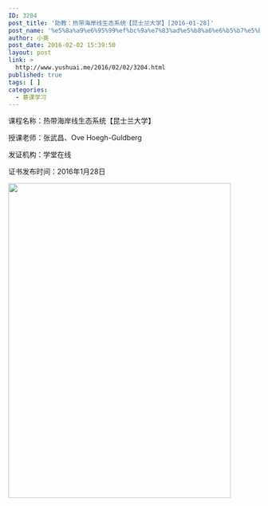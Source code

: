 ```yaml
---
ID: 3204
post_title: '助教：热带海岸线生态系统【昆士兰大学】[2016-01-28]'
post_name: '%e5%8a%a9%e6%95%99%ef%bc%9a%e7%83%ad%e5%b8%a6%e6%b5%b7%e5%b2%b8%e7%ba%bf%e7%94%9f%e6%80%81%e7%b3%bb%e7%bb%9f%e3%80%90%e6%98%86%e5%a3%ab%e5%85%b0%e5%a4%a7%e5%ad%a6%e3%80%912016-01-28'
author: 小奥
post_date: 2016-02-02 15:39:50
layout: post
link: >
  http://www.yushuai.me/2016/02/02/3204.html
published: true
tags: [ ]
categories:
  - 慕课学习
---
```

课程名称：热带海岸线生态系统【昆士兰大学】

授课老师：张武昌、Ove Hoegh-Guldberg

发证机构：学堂在线

证书发布时间：2016年1月28日<!--more-->

<img class="aligncenter" src="https://dqhplhzz2008-1251830035.cos.ap-guangzhou.myqcloud.com/zjyt/mooc/zhujiaoredai.jpg" alt="" width="446" height="632" />
